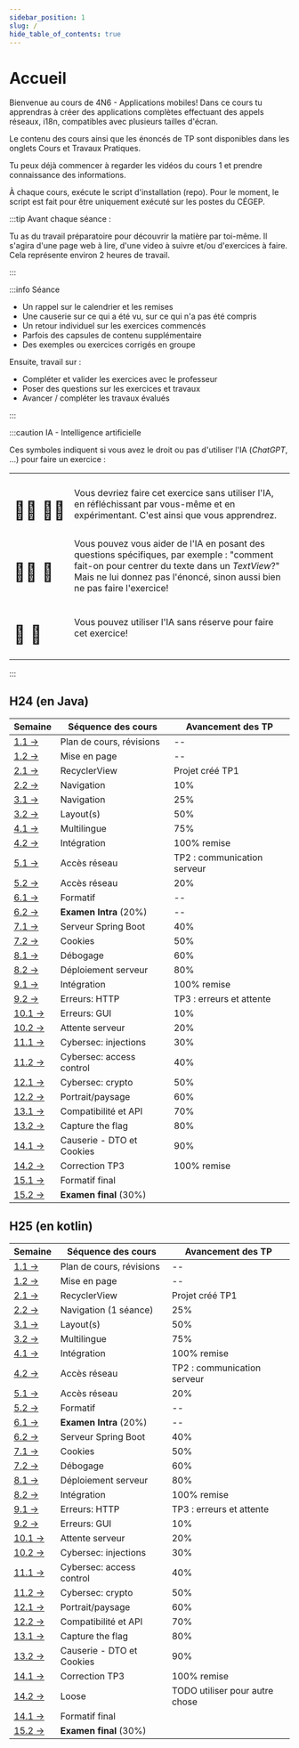 ```yaml
---
sidebar_position: 1
slug: /
hide_table_of_contents: true
---
```


# Accueil

<Row>

<Column>

Bienvenue au cours de 4N6 - Applications mobiles! Dans ce cours tu apprendras à créer des applications complètes effectuant des appels réseaux, i18n, compatibles avec plusieurs tailles d'écran.

Le contenu des cours ainsi que les énoncés de TP sont disponibles dans les onglets Cours et Travaux Pratiques.

Tu peux déjà commencer à regarder les vidéos du cours 1 et prendre connaissance des informations.

À chaque cours, exécute le script d'installation (repo). Pour le moment, le script est fait pour être uniquement exécuté sur les postes du CÉGEP.


:::tip Avant chaque séance :

Tu as du travail préparatoire pour découvrir la matière par toi-même. Il s'agira d'une page web à lire, d'une video à suivre et/ou d'exercices à faire. Cela représente environ 2 heures de travail.

:::

:::info Séance

- Un rappel sur le calendrier et les remises
- Une causerie sur ce qui a été vu, sur ce qui n'a pas été compris
- Un retour individuel sur les exercices commencés
- Parfois des capsules de contenu supplémentaire
- Des exemples ou exercices corrigés en groupe

Ensuite, travail sur :

- Compléter et valider les exercices avec le professeur
- Poser des questions sur les exercices et travaux
- Avancer / compléter les travaux évalués

:::

:::caution IA - Intelligence artificielle

Ces symboles indiquent si vous avez le droit ou pas d'utiliser l'IA (*ChatGPT*, ...) pour faire un exercice :

| | |
| --- | --- |
| <h1>👨‍🎓&nbsp;👨‍🎓</h1> | Vous devriez faire cet exercice sans utiliser l'IA, en réfléchissant par vous-même et en expérimentant. C'est ainsi que vous apprendrez. |
| <h1>👨‍🎓&nbsp;🤖</h1> | Vous pouvez vous aider de l'IA en posant des questions spécifiques, par exemple : "comment fait-on pour centrer du texte dans un *TextView*?" Mais ne lui donnez pas l'énoncé, sinon aussi bien ne pas faire l'exercice! |
| <h1>🤖&nbsp;🤖</h1> | Vous pouvez utiliser l'IA sans réserve pour faire cet exercice! |

:::

</Column>
 
<Column>


## H24 (en Java)

| Semaine                            | Séquence des cours       | Avancement des TP           |
|------------------------------------|--------------------------|-----------------------------|
| [1.1 →](cours/revision)            | Plan de cours, révisions | --                          |
| [1.2 →](cours/mise-en-page)        | Mise en page             | --                          |
| [2.1 →](cours/recycler-view)       | RecyclerView             | Projet créé TP1             |
| [2.2 →](cours/navigation)          | Navigation               | 10%                         |
| [3.1 →](cours/navigation)          | Navigation               | 25%                         |
| [3.2 →](cours/layout)              | Layout(s)                | 50%                         |
| [4.1 →](cours/multilingue)         | Multilingue              | 75%                         |
| [4.2 →](cours/integration)         | Intégration              | 100% remise                 |
| [5.1 →](cours/http)                | Accès réseau             | TP2 : communication serveur |
| [5.2 →](cours/http)                | Accès réseau             | 20%                         |
| [6.1 →](cours/formatif-intra)      | Formatif                 | --                          |
| [6.2 →](cours/examen)              | **Examen Intra** (20%)   | --                          |
| [7.1 →](cours/spring)              | Serveur Spring Boot      | 40%                         |
| [7.2 →](cours/cookies)             | Cookies                  | 50%                         |
| [8.1 →](cours/debogage)            | Débogage                 | 60%                         |
| [8.2 →](cours/deploiement)         | Déploiement serveur      | 80%                         |
| [9.1 →](cours/integration)         | Intégration              | 100% remise                 |
| [9.2 →](cours/erreur-http)         | Erreurs: HTTP            | TP3 : erreurs et attente    |
| [10.1 →](cours/erreur-gui)         | Erreurs: GUI             | 10%                         |
| [10.2 →](cours/attente-serveur)    | Attente serveur          | 20%                         |
| [11.1 →](cours/injection)          | Cybersec: injections     | 30%                         |
| [11.2 →](cours/controle-acces)     | Cybersec: access control | 40%                         |
| [12.1 →](cours/cryptographie)      | Cybersec: crypto         | 50%                         |
| [12.2 →](cours/orientation-taille) | Portrait/paysage         | 60%                         |
| [13.1 →](cours/compatibilite-api)  | Compatibilité et API     | 70%                         |
| [13.2 →](cours/ctf)                | Capture the flag         | 80%                         |
| [14.1 →](cours/causerie-dto-cookie)| Causerie - DTO et Cookies| 90%                         |
| [14.2 →](cours/correction-tp3)               | Correction TP3           | 100% remise                 |
| [15.1 →](cours/formatif-final)     | Formatif final           |                             |
| [15.2 →](cours/examen)             | **Examen final** (30%)   |                             |



</Column>

<Column>

## H25 (en kotlin)


| Semaine                             | Séquence des cours        | Avancement des TP              |
|-------------------------------------|---------------------------|--------------------------------|
| [1.1 →](cours/revision)             | Plan de cours, révisions  | --                             |
| [1.2 →](cours/mise-en-page)         | Mise en page              | --                             |
| [2.1 →](cours/recycler-view)        | RecyclerView              | Projet créé TP1                |
| [2.2 →](cours/navigation)           | Navigation    (1 séance)  | 25%                            |
| [3.1 →](cours/layout)               | Layout(s)                 | 50%                            |
| [3.2 →](cours/multilingue)          | Multilingue               | 75%                            |
| [4.1 →](cours/integration)          | Intégration               | 100% remise                    |
| [4.2 →](cours/http)                 | Accès réseau              | TP2 : communication serveur    |
| [5.1 →](cours/http)                 | Accès réseau              | 20%                            |
| [5.2 →](cours/formatif-intra)       | Formatif                  | --                             |
| [6.1 →](cours/examen)               | **Examen Intra** (20%)    | --                             |
| [6.2 →](cours/spring)               | Serveur Spring Boot       | 40%                            |
| [7.1 →](cours/cookies)              | Cookies                   | 50%                            |
| [7.2 →](cours/debogage)             | Débogage                  | 60%                            |
| [8.1 →](cours/deploiement)          | Déploiement serveur       | 80%                            |
| [8.2 →](cours/integration)          | Intégration               | 100% remise                    |
| [9.1 →](cours/erreur-http)          | Erreurs: HTTP             | TP3 : erreurs et attente       |
| [9.2 →](cours/erreur-gui)           | Erreurs: GUI              | 10%                            |
| [10.1 →](cours/attente-serveur)     | Attente serveur           | 20%                            |
| [10.2 →](cours/injection)           | Cybersec: injections      | 30%                            |
| [11.1 →](cours/controle-acces)      | Cybersec: access control  | 40%                            |
| [11.2 →](cours/cryptographie)       | Cybersec: crypto          | 50%                            |
| [12.1 →](cours/orientation-taille)  | Portrait/paysage          | 60%                            |
| [12.2 →](cours/compatibilite-api)   | Compatibilité et API      | 70%                            |
| [13.1 →](cours/ctf)                 | Capture the flag          | 80%                            |
| [13.2 →](cours/causerie-dto-cookie) | Causerie - DTO et Cookies | 90%                            |
| [14.1 →](cours/correction-tp3)      | Correction TP3            | 100% remise                    |
| [14.2 →](cours/correction-tp3)      | Loose                     | TODO utiliser pour autre chose |
| [14.1 →](cours/formatif-final)      | Formatif final            |                                |
| [15.2 →](cours/examen)              | **Examen final** (30%)    |                                |



</Column>

</Row>
